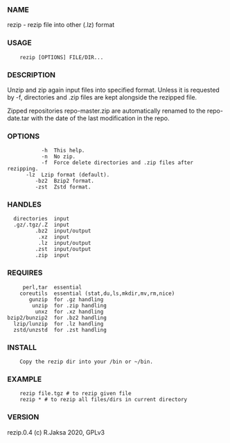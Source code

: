 ### NAME
rezip - rezip file into other (.lz) format

### USAGE
        rezip [OPTIONS] FILE/DIR...

### DESCRIPTION
Unzip and zip again input files into specified format.  Unless it is
requested by -f, directories and .zip files are kept alongside the
rezipped file.

Zipped repositories repo-master.zip are automatically renamed to the
repo-date.tar with the date of the last modification in the repo.

### OPTIONS
               -h  This help.
               -n  No zip.
               -f  Force delete directories and .zip files after rezipping.
    	  -lz  Lzip format (default).
             -bz2  Bzip2 format.
             -zst  Zstd format.

### HANDLES
      directories  input
      .gz/.tgz/.Z  input
             .bz2  input/output
              .xz  input
              .lz  input/output
             .zst  input/output
             .zip  input

### REQUIRES
         perl,tar  essential
        coreutils  essential (stat,du,ls,mkdir,mv,rm,nice)
           gunzip  for .gz handling
            unzip  for .zip handling
             unxz  for .xz handling
    bzip2/bunzip2  for .bz2 handling
      lzip/lunzip  for .lz handling
      zstd/unzstd  for .zst handling

### INSTALL
        Copy the rezip dir into your /bin or ~/bin.

### EXAMPLE
        rezip file.tgz # to rezip given file
        rezip * # to rezip all files/dirs in current directory

### VERSION
rezip.0.4 (c) R.Jaksa 2020, GPLv3

